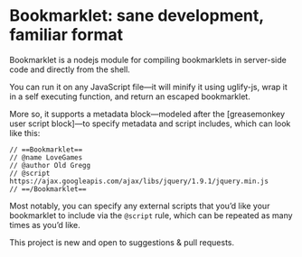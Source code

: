 
Bookmarklet: sane development, familiar format
==============================================

Bookmarklet is a nodejs module for compiling bookmarklets in server-side code and directly from the shell.

You can run it on any JavaScript file—it will minify it using uglify-js, wrap it in a self executing function, and return an escaped bookmarklet.

More so, it supports a metadata block—modeled after the [greasemonkey user script block]—to specify metadata and script includes, which can look like this:

    // ==Bookmarklet==
    // @name LoveGames
    // @author Old Gregg
    // @script https://ajax.googleapis.com/ajax/libs/jquery/1.9.1/jquery.min.js
    // ==/Bookmarklet==

Most notably, you can specify any external scripts that you’d like your bookmarklet to include via the `@script` rule, which can be repeated as many times as you’d like.

This project is new and open to suggestions & pull requests.
